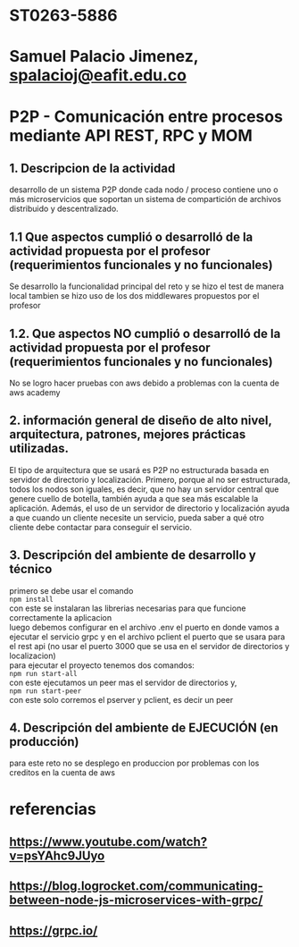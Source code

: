 # ST0263-5886

# Samuel Palacio Jimenez, spalacioj@eafit.edu.co

# P2P - Comunicación entre procesos mediante API REST, RPC y MOM
## 1. Descripcion de la actividad
desarrollo de un sistema P2P donde cada nodo / proceso contiene uno o más microservicios que soportan un sistema de compartición de archivos distribuido y descentralizado.
## 1.1 Que aspectos cumplió o desarrolló de la actividad propuesta por el profesor (requerimientos funcionales y no funcionales)
Se desarrollo la funcionalidad principal del reto y se hizo el test de manera local tambien se hizo uso de los dos middlewares propuestos por el profesor

## 1.2. Que aspectos NO cumplió o desarrolló de la actividad propuesta por el profesor (requerimientos funcionales y no funcionales)
No se logro hacer pruebas con aws debido a problemas con la cuenta de aws academy

## 2. información general de diseño de alto nivel, arquitectura, patrones, mejores prácticas utilizadas.
El tipo de arquitectura que se usará es P2P no estructurada basada en servidor de directorio y localización. Primero, porque al no ser estructurada, todos los nodos son iguales, es decir, que no hay un servidor central que genere cuello de botella, también ayuda a que sea más escalable la aplicación. Además, el uso de un servidor de directorio y localización ayuda a que cuando un cliente necesite un servicio, pueda saber a qué otro cliente debe contactar para conseguir el servicio.

## 3. Descripción del ambiente de desarrollo y técnico
primero se debe usar el comando  
```npm install```  
con este se instalaran las librerias necesarias para que funcione correctamente la aplicacion  
luego debemos configurar en el archivo .env el puerto en donde vamos a ejecutar el servicio grpc y en el archivo pclient el puerto que se usara para el rest api (no usar el puerto 3000 que se usa en el servidor de directorios y localizacion)  
para ejecutar el proyecto tenemos dos comandos:   
```npm run start-all```  
con este ejecutamos un peer mas el servidor de directorios y,  
```npm run start-peer```  
con este solo corremos el pserver y pclient, es decir un peer

## 4. Descripción del ambiente de EJECUCIÓN (en producción)
para este reto no se desplego en produccion por problemas con los creditos en la cuenta de aws
# referencias
## https://www.youtube.com/watch?v=psYAhc9JUyo
## https://blog.logrocket.com/communicating-between-node-js-microservices-with-grpc/
## https://grpc.io/
